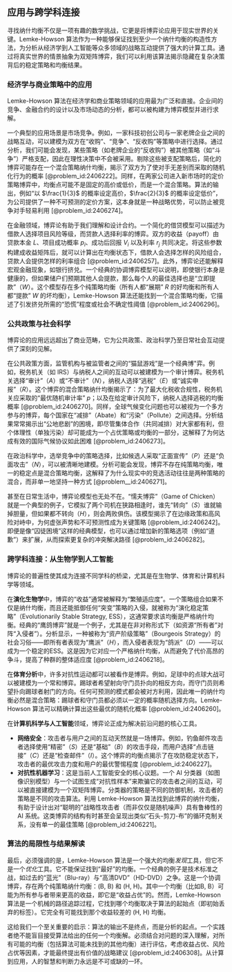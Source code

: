 ## 应用与跨学科连接

寻找纳什均衡不仅是一项有趣的数学挑战，它更是将博弈论应用于现实世界的关键。Lemke-Howson 算法作为一种能够保证找到至少一个纳什均衡的构造性方法，为分析从经济学到人工智能等众多领域的战略互动提供了强大的计算工具。通过将真实世界的情景抽象为双矩阵博弈，我们可以利用该算法揭示隐藏在复杂决策背后的稳定策略和均衡结果。

### 经济学与商业策略中的应用

Lemke-Howson 算法在经济学和商业策略领域的应用最为广泛和直接。企业间的竞争、金融合约的设计以及市场动态的分析，都可以被构建为博弈模型并进行求解。

一个典型的应用场景是市场竞争。例如，一家科技初创公司与一家老牌企业之间的战略互动，可以建模为双方在“收购”、“竞争”、“反收购”等策略中进行选择。通过分析，我们可能会发现，某些策略（如老牌企业的“反收购”）被其他策略（如“斗争”）严格支配，因此在理性决策中不会被采用。剔除这些被支配策略后，简化的博弈可能存在一个混合策略纳什均衡，揭示了双方为了使对手无差别而采取的随机化行为的概率 [@problem_id:2406222]。同样，在两家公司进入新市场时的定价策略博弈中，均衡点可能不是固定的高价或低价，而是一个混合策略。算法的输出，例如“以 $\frac{1}{3}$ 的概率设定高价，$\frac{2}{3}$ 的概率设定低价”，为公司提供了一种不可预测的定价方案，这本身就是一种战略优势，可以防止被竞争对手轻易利用 [@problem_id:2406274]。

在金融领域，博弈论有助于我们理解和设计合约。一个简化的借贷模型可以描述为借款人选择项目风险等级，而贷款人选择利率的博弈。双方的收益（payoff）由贷款本金 $L$、项目成功概率 $p_i$、成功后回报 $V_i$ 以及利率 $r_j$ 共同决定。将这些参数构建成收益矩阵后，就可以计算出在均衡状态下，借款人会选择怎样的风险组合，贷款人会提供怎样的利率组合 [@problem_id:2406257]。此外，博弈论还能解释宏观金融现象，如银行挤兑。一个经典的协调博弈模型可以说明，即使银行本身是健康的，但如果储户们预期其他人会提款，那么每个人的最佳选择也是“立即提款”（$W$）。这个模型存在多个纯策略均衡（所有人都“展期” $R$ 的好均衡和所有人都“提款” $W$ 的坏均衡），Lemke-Howson 算法还能找到一个混合策略均衡，它描述了引发挤兑所需的“恐慌”程度或社会不确定性阈值 [@problem_id:2406296]。

### 公共政策与社会科学

博弈论的应用远远超出了商业范畴，它为公共政策、政治科学乃至日常社会互动提供了深刻的见解。

在公共政策方面，监管机构与被监管者之间的“猫鼠游戏”是一个经典博"弈。例如，税务机关（如 IRS）与纳税人之间的互动可以被建模为一个审计博弈。税务机关选择“审计”（$A$）或“不审计”（$N$），纳税人选择“逃税”（$E$）或“诚实申报”（$R$）。这个博弈的混合策略纳什均衡揭示了：为了最大化税收合规性，税务机关应采取的“最优随机审计率” $p$；以及在给定审计风险下，纳税人选择逃税的均衡概率 [@problem_id:2406270]。同样，全球气候变化问题也可以被视为一个多方参与的博弈，每个国家在“减排”（Abate）和“污染”（Pollute）之间选择。分析结果常常揭示出“公地悲剧”的困境，即尽管集体合作（共同减排）对大家都有利，但个体理性（单独污染）却可能成为一个占优策略或均衡的一部分，这解释了为何达成有效的国际气候协议如此困难 [@problem_id:2406273]。

在政治科学中，选举竞争中的策略选择，比如候选人采取“正面宣传”（$P$）还是“负面攻击”（$N$），可以被清晰地建模。分析可能会发现，博弈不存在纯策略均衡，唯一的稳定点是混合策略均衡，这解释了为什么现实中的竞选活动往往是两种策略的混合，而非单一地坚持一种方式 [@problem__id:2406271]。

甚至在日常生活中，博弈论模型也无处不在。“懦夫博弈”（Game of Chicken）就是一个典型的例子，它模拟了两个司机在狭路相逢时，谁先“转向”（$S$）谁就输掉胆量，但如果都不转向（$H$），则会两败俱伤。该模型揭示了在边缘政策和高风险对峙中，为何虚张声势和不可预测性成为关键策略 [@problem_id:2406242]。即便是像“囚徒困境”这样的经典模型，也可以通过增加新的策略选项（例如“道歉”）来扩展，从而探索更复杂的冲突解决路径 [@problem_id:2406282]。

### 跨学科连接：从生物学到人工智能

博弈论的普遍性使其成为连接不同学科的桥梁，尤其是在生物学、体育和计算机科学等领域。

在**演化生物学**中，博弈的“收益”通常被解释为“繁殖适应度”。一个策略组合如果不仅是纳什均衡，而且还能抵御任何“突变”策略的入侵，就被称为“演化稳定策略”（Evolutionarily Stable Strategy, ESS），这通常要求该均衡是严格纳什均衡。经典的“鹰鸽博弈”就是一个例子，尤其是在非对称形式下（如资源“所有者”对阵“入侵者”）。分析显示，一种被称为“资产阶级策略”（Bourgeois Strategy）的社会习俗——即所有者表现为“鹰派”（$H$），而入侵者表现为“鸽派”（$D$）——可以成为一个稳定的ESS。这是因为它对应一个严格纳什均衡，从而避免了代价高昂的争斗，提高了种群的整体适应度 [@problem_id:2406218]。

在**体育分析**中，许多对抗性运动都可以被看作是博弈。例如，足球中的点球大战可以被建模为一个常和博弈。踢球者希望射向守门员扑向的相反方向，而守门员则希望扑向踢球者射门的方向。任何可预测的模式都会被对方利用，因此唯一的纳什均衡必然是混合策略：踢球者和守门员都必须以一定的概率随机选择方向。Lemke-Howson 算法可以精确计算出这些最优的随机化概率 [@problem_id:2406260]。

在**计算机科学与人工智能**领域，博弈论正成为解决前沿问题的核心工具。
- **网络安全**：攻击者与用户之间的互动天然就是一场博弈。例如，钓鱼邮件攻击者选择使用“精密”（$S$）还是“基础”（$B$）的攻击手段，而用户选择“点击链接”（$C$）还是“检查邮件”（$I$）。这个博弈的均衡点揭示了在攻防稳定状态下，攻击者的最优攻击力度和用户的最优警惕程度 [@problem_id:2406227]。
- **对抗性机器学习**：这是当前人工智能安全的核心议题。一个 AI 分类器（如图像识别模型）与一个试图生成“对抗性样本”来欺骗它的攻击者之间的互动，可以被直接建模为一个双矩阵博弈。分类器的策略是不同的防御机制，攻击者的策略是不同的攻击算法。利用 Lemke-Howson 算法找到此博弈的纳什均衡，有助于设计出对“聪明的”战略性攻击者（而非仅仅是随机噪声）具有鲁棒性的 AI 系统。这类博弈的结构有时甚至会呈现出类似“石头-剪刀-布”的循环克制关系，没有单一的最佳策略 [@problem_id:2406221]。

### 算法的局限性与结果解读

最后，必须强调的是，Lemke-Howson 算法是一个强大的均衡*发现*工具，但它不是一个*优化*工具。它不能保证找到“最好”的均衡。一个经典的例子是技术标准之战，如过去的“蓝光”（Blu-ray）与“高清DVD”（HD-DVD）之争。这是一个协调博弈，存在两个纯策略纳什均衡：(B, B) 和 (H, H)。其中一个均衡（比如B, B）可能为所有参与者带来更高的收益，即它是“收益占优”的。然而，Lemke-Howson 算法是一个机械的路径追踪过程，它找到哪个均衡取决于算法的起始点（即初始丢弃的标签）。它完全有可能找到那个收益较差的 (H, H) 均衡。

这给我们一个至关重要的启示：算法的输出不是终点，而是分析的起点。一个实践者绝不能盲目接受算法给出的任何一个均衡解。必须结合对问题的深入理解，对所有可能的均衡（包括算法可能未找到的其他均衡）进行评估，考虑收益占优、风险占优等因素，才能最终提出有价值的战略建议 [@problem_id:2406308]。从计算到应用，人的智慧和判断力永远是不可或缺的一环。